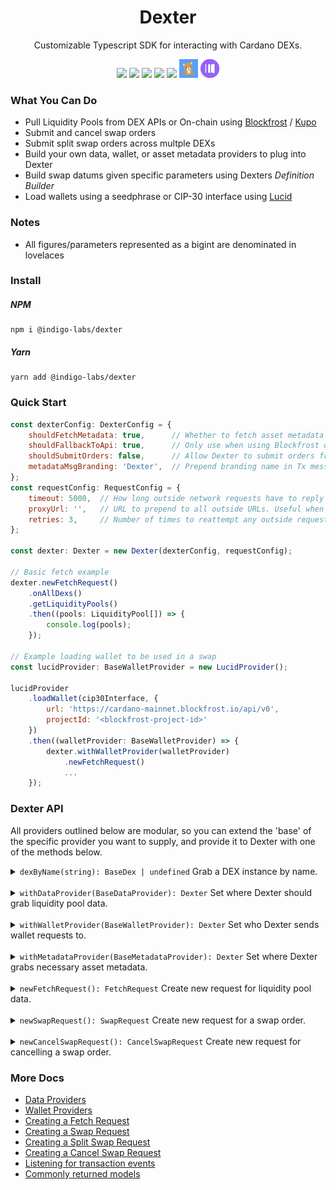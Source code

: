 <div align="center">
    <h1 align="center">Dexter</h1>
    <p align="center">Customizable Typescript SDK for interacting with Cardano DEXs.</p>
    <img src="https://raw.githubusercontent.com/IndigoProtocol/dexter/master/src/dex/logo/sundaeswap.png" width="30" />
    <img src="https://raw.githubusercontent.com/IndigoProtocol/dexter/master/src/dex/logo/minswap.png" width="30" /> 
    <img src="https://raw.githubusercontent.com/IndigoProtocol/dexter/master/src/dex/logo/muesliswap.png" width="30" />
    <img src="https://raw.githubusercontent.com/IndigoProtocol/dexter/master/src/dex/logo/wingriders.png" width="30" />
    <img src="https://raw.githubusercontent.com/IndigoProtocol/dexter/master/src/dex/logo/vyfinance.png" width="30" />
    <img src="https://raw.githubusercontent.com/IndigoProtocol/dexter/master/src/dex/logo/teddyswap.png" width="30" />
    <img src="https://raw.githubusercontent.com/IndigoProtocol/dexter/master/src/dex/logo/spectrum.png" width="30" />
</div>

### What You Can Do
- Pull Liquidity Pools from DEX APIs or On-chain using [Blockfrost](https://blockfrost.io/) / [Kupo](https://github.com/CardanoSolutions/kupo)
- Submit and cancel swap orders
- Submit split swap orders across multple DEXs
- Build your own data, wallet, or asset metadata providers to plug into Dexter
- Build swap datums given specific parameters using Dexters _Definition Builder_
- Load wallets using a seedphrase or CIP-30 interface using [Lucid](https://github.com/spacebudz/lucid)

### Notes
- All figures/parameters represented as a bigint are denominated in lovelaces

### Install

##### NPM
```
npm i @indigo-labs/dexter
```

##### Yarn
```
yarn add @indigo-labs/dexter
```

### Quick Start

```js
const dexterConfig: DexterConfig = {
    shouldFetchMetadata: true,      // Whether to fetch asset metadata (Best to leave this `true` for accurate pool info)
    shouldFallbackToApi: true,      // Only use when using Blockfrost or Kupo as data providers. On failure, fallback to the DEX API to grab necessary data
    shouldSubmitOrders: false,      // Allow Dexter to submit orders from swap requests. Useful during development
    metadataMsgBranding: 'Dexter',  // Prepend branding name in Tx message
};
const requestConfig: RequestConfig = {
    timeout: 5000,  // How long outside network requests have to reply
    proxyUrl: '',   // URL to prepend to all outside URLs. Useful when dealing with CORs
    retries: 3,     // Number of times to reattempt any outside request
};

const dexter: Dexter = new Dexter(dexterConfig, requestConfig);

// Basic fetch example
dexter.newFetchRequest()
    .onAllDexs()
    .getLiquidityPools()
    .then((pools: LiquidityPool[]) => {
        console.log(pools);
    });

// Example loading wallet to be used in a swap
const lucidProvider: BaseWalletProvider = new LucidProvider();

lucidProvider
    .loadWallet(cip30Interface, {
        url: 'https://cardano-mainnet.blockfrost.io/api/v0',
        projectId: '<blockfrost-project-id>'
    })
    .then((walletProvider: BaseWalletProvider) => {
        dexter.withWalletProvider(walletProvider)
            .newFetchRequest()
            ...
    });
```

### Dexter API
All providers outlined below are modular, so you can extend the 'base' of the specific provider you want to supply, and provide it
to Dexter with one of the methods below.

<details>
<summary><code>dexByName(string): BaseDex | undefined</code> Grab a DEX instance by name.</summary>

##### Using

```js
dexter.dexByName(Minswap.identifier)
    ...
```
</details>

<br>

<details>
<summary><code>withDataProvider(BaseDataProvider): Dexter</code> Set where Dexter should grab liquidity pool data.</summary>

By default, Dexter will use the DEX APIs to grab information. However, you can use
[Blockfrost](https://github.com/IndigoProtocol/dexter/blob/master/docs/providers/data.md) or
[Kupo](https://github.com/IndigoProtocol/dexter/blob/master/docs/providers/data.md) to supply your own data.

##### Using

```js
const provider: BaseDataProvider = new BlockfrostProvider(
    {
        url: 'https://cardano-mainnet.blockfrost.io/api/v0',
        projectId: '<blockfrost-project-id>',
    }
);

dexter.withDataProvider(provider)
    ...
```
</details>

<br>

<details>
<summary><code>withWalletProvider(BaseWalletProvider): Dexter</code> Set who Dexter sends wallet requests to.</summary>

At this time, Dexter only supplies a Mock wallet provider & a [Lucid provider](./docs/providers/wallet.md). Behind the scenes,
the lucid provider leverages [Lucid](https://github.com/spacebudz/lucid) to manage your wallet & create transactions.

##### Using

```js
const provider: BaseWalletProvider = new LucidProvider();
const seedphrase: string[] = ['...'];
const blockfrostConfig: BlockfrostConfig = {
    url: 'https://cardano-mainnet.blockfrost.io/api/v0',
    projectId: '<blockfrost-project-id>',
};

provider.loadWalletFromSeedPhrase(seedphrase, blockfrostConfig)
    .then((walletProvider: BaseWalletProvider) => {
        dexter.withWalletProvider(walletProvider)
            ...
    });
```
</details>

<br>

<details>
<summary><code>withMetadataProvider(BaseMetadataProvider): Dexter</code> Set where Dexter grabs necessary asset metadata.</summary>

By default, Dexter will use the [Cardano Token Registry](https://github.com/cardano-foundation/cardano-token-registry) for grabbing
asset metadata. You can extend the `BaseMetadataProvider` interface to provide your own metadata.

##### Using

```js
const provider: BaseMetadataProvider = new TokenRegistryProvider();

dexter.withMetadataProvider(provider)
    ...
```
</details>

<br>

<details>
<summary><code>newFetchRequest(): FetchRequest</code> Create new request for liquidity pool data.</summary>

For available methods on the `FetchRequest` instance, please see those specific
[docs](https://github.com/IndigoProtocol/dexter/blob/master/docs/requests/fetch-request.md).

##### Using

```js
dexter.newFetchRequest()
    ...
```
</details>

<br>

<details>
<summary><code>newSwapRequest(): SwapRequest</code> Create new request for a swap order.</summary>

For available methods on the `SwapRequest` instance, please see those specific
[docs](https://github.com/IndigoProtocol/dexter/blob/master/docs/requests/swap-request.md).

##### Using

```js
dexter.newSwapRequest()
    ...
```
</details>

<br>

<details>
<summary><code>newCancelSwapRequest(): CancelSwapRequest</code> Create new request for cancelling a swap order.</summary>

For available methods on the `CancelSwapRequest` instance, please see those specific
[docs](https://github.com/IndigoProtocol/dexter/blob/master/docs/requests/cancel-swap-request.md).

##### Using

```js
dexter.newCancelSwapRequest()
    ...
```
</details>

### More Docs

- [Data Providers](https://github.com/IndigoProtocol/dexter/blob/master/docs/providers/data.md)
- [Wallet Providers](https://github.com/IndigoProtocol/dexter/blob/master/docs/providers/wallet.md)
- [Creating a Fetch Request](https://github.com/IndigoProtocol/dexter/blob/master/docs/requests/fetch-request.md)
- [Creating a Swap Request](https://github.com/IndigoProtocol/dexter/blob/master/docs/requests/swap-request.md)
- [Creating a Split Swap Request](https://github.com/IndigoProtocol/dexter/blob/master/docs/requests/split-swap-request.md)
- [Creating a Cancel Swap Request](https://github.com/IndigoProtocol/dexter/blob/master/docs/requests/cancel-swap-request.md)
- [Listening for transaction events](https://github.com/IndigoProtocol/dexter/blob/master/docs/dex-transaction.md)
- [Commonly returned models](https://github.com/IndigoProtocol/dexter/blob/master/docs/models.md)
